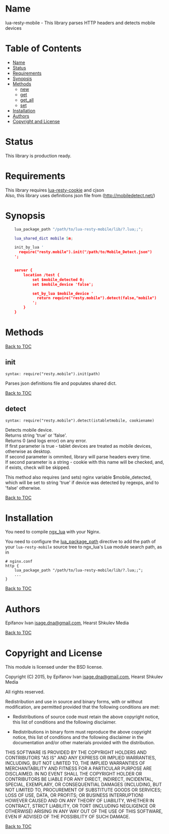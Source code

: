 Name
====

lua-resty-mobile - This library parses HTTP headers and detects mobile devices

Table of Contents
=================

* [Name](#name)
* [Status](#status)
* [Requirements](#requirements)
* [Synopsis](#synopsis)
* [Methods](#methods)
    * [new](#new)
    * [get](#get)
    * [get_all](#get_all)
    * [set](#set)
* [Installation](#installation)
* [Authors](#authors)
* [Copyright and License](#copyright-and-license)

Status
======

This library is production ready.

Requirements
======

This library requires [lua-resty-cookie](https://github.com/cloudflare/lua-resty-cookie) and cjson  
Also, this library uses definitions json file from (http://mobiledetect.net/)

Synopsis
========
```lua
    lua_package_path "/path/to/lua-resty-mobile/lib/?.lua;;";

    lua_shared_dict mobile 5m;

    init_by_lua '
      require("resty.mobile").init("/path/to/Mobile_Detect.json")
    ';


    server {
        location /test {
            set $mobile_detected 0;
            set $mobile_device 'false';

            set_by_lua $mobile_device '
              return require("resty.mobile").detect(false,"mobile")
            ';
        }
    }
```

Methods
=======

[Back to TOC](#table-of-contents)

init
---
`syntax: require("resty.mobile").init(path)`

Parses json definitions file and populates shared dict.

[Back to TOC](#table-of-contents)

detect
---
`syntax: require("resty.mobile").detect(istabletmobile, cookiename)`

Detects mobile device.  
Returns string 'true' or 'false'.  
Returns 0 (and logs error) on any error.  
If first parameter is true - tablet devices are treated as mobile devices, otherwise as desktop.  
If second parameter is ommited, library will parse headers every time.  
If second parameter is a string - cookie with this name will be checked, and, if exists, check will be skipped.  

This method also requires (and sets) nginx variable $mobile_detected,
which will be set to string 'true' if device was detected by regexps, and to 'false' otherwise.


[Back to TOC](#table-of-contents)

Installation
============

You need to compile [ngx_lua](https://github.com/chaoslawful/lua-nginx-module/tags) with your Nginx.

You need to configure
the [lua_package_path](https://github.com/chaoslawful/lua-nginx-module#lua_package_path) directive to
add the path of your `lua-resty-mobile` source tree to ngx_lua's Lua module search path, as in

    # nginx.conf
    http {
        lua_package_path "/path/to/lua-resty-mobile/lib/?.lua;;";
        ...
    }

[Back to TOC](#table-of-contents)

Authors
=======

Epifanov Ivan <isage.dna@gmail.com>, Hearst Shkulev Media

[Back to TOC](#table-of-contents)

Copyright and License
=====================

This module is licensed under the BSD license.

Copyright (C) 2015, by Epifanov Ivan <isage.dna@gmail.com>, Hearst Shkulev Media

All rights reserved.

Redistribution and use in source and binary forms, with or without modification, are permitted provided that the following conditions are met:

* Redistributions of source code must retain the above copyright notice, this list of conditions and the following disclaimer.

* Redistributions in binary form must reproduce the above copyright notice, this list of conditions and the following disclaimer in the documentation and/or other materials provided with the distribution.

THIS SOFTWARE IS PROVIDED BY THE COPYRIGHT HOLDERS AND CONTRIBUTORS "AS IS" AND ANY EXPRESS OR IMPLIED WARRANTIES, INCLUDING, BUT NOT LIMITED TO, THE IMPLIED WARRANTIES OF MERCHANTABILITY AND FITNESS FOR A PARTICULAR PURPOSE ARE DISCLAIMED. IN NO EVENT SHALL THE COPYRIGHT HOLDER OR CONTRIBUTORS BE LIABLE FOR ANY DIRECT, INDIRECT, INCIDENTAL, SPECIAL, EXEMPLARY, OR CONSEQUENTIAL DAMAGES (INCLUDING, BUT NOT LIMITED TO, PROCUREMENT OF SUBSTITUTE GOODS OR SERVICES; LOSS OF USE, DATA, OR PROFITS; OR BUSINESS INTERRUPTION) HOWEVER CAUSED AND ON ANY THEORY OF LIABILITY, WHETHER IN CONTRACT, STRICT LIABILITY, OR TORT (INCLUDING NEGLIGENCE OR OTHERWISE) ARISING IN ANY WAY OUT OF THE USE OF THIS SOFTWARE, EVEN IF ADVISED OF THE POSSIBILITY OF SUCH DAMAGE.

[Back to TOC](#table-of-contents)

